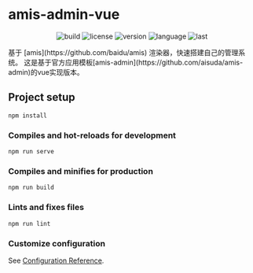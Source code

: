 # amis-admin-vue

<div align="center">

![build](https://img.shields.io/github/workflow/status/h7ml/amis-admin-vue/deploy/master?style=plastic)
![license](https://img.shields.io/github/license/h7ml/amis-admin-vue.svg)
![version](https://img.shields.io/npm/v/amis/latest)
![language](https://img.shields.io/github/languages/top/h7ml/amis-admin-vue)
![last](https://img.shields.io/github/last-commit/h7ml/amis-admin-vue.svg)

</div>
基于 [amis](https://github.com/baidu/amis) 渲染器，快速搭建自己的管理系统。
这是基于官方应用模板[amis-admin](https://github.com/aisuda/amis-admin)的vue实现版本。

## Project setup

```
npm install
```

### Compiles and hot-reloads for development

```
npm run serve
```

### Compiles and minifies for production

```
npm run build
```

### Lints and fixes files

```
npm run lint
```

### Customize configuration

See [Configuration Reference](https://cli.vuejs.org/config/).
